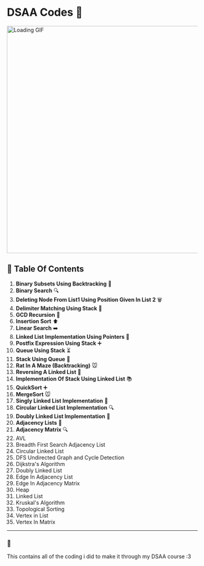 # DSAA Codes 🌸

<img src="https://media2.giphy.com/media/13IjmDjuI66Xi8/200w.gif?cid=6c09b952s7v60e0rt2o3ung59zz8zzte1vee8ayfylnxlujz&ep=v1_gifs_search&rid=200w.gif&ct=g" width="600" alt="Loading GIF">

## 🌸 Table Of Contents 
1. **Binary Subsets Using Backtracking** 🌸
2. **Binary Search** 🔍
3. **Deleting Node From List1 Using Position Given In List 2** 🗑️
4. **Delimiter Matching Using Stack** 🔗
5. **GCD Recursion** 🔄
6. **Insertion Sort** ⬆️
7. **Linear Search** ➡️
8. **Linked List Implementation Using Pointers** 🧩
9. **Postfix Expression Using Stack** ➕
10. **Queue Using Stack** ⏳
11. **Stack Using Queue** 🔄
12. **Rat In A Maze (Backtracking)** 🐭
13. **Reversing A Linked List** 🔄
14. **Implementation Of Stack Using Linked List** 📚
15. **QuickSort** ➕
16. **MergeSort** 🐭
17. **Singly Linked List Implementation** 🌸
18. **Circular Linked List Implementation** 🔍
19. **Doubly Linked List Implementation** 🔗
20. **Adjacency Lists** 🌸
21. **Adjacency Matrix** 🔍
22. AVL
23. Breadth First Search Adjacency List
24. Circular Linked List
25. DFS Undirected Graph and Cycle Detection
26. Dijkstra's Algorithm
27. Doubly Linked List
28. Edge In Adjacency List
29. Edge In Adjacency Matrix
30. Heap
31. Linked List
32. Kruskal's Algorithm
33. Topological Sorting
34. Vertex in List
35. Vertex In Matrix

---

### 🧭 
This contains all of the coding i did to make it through my DSAA course :3

